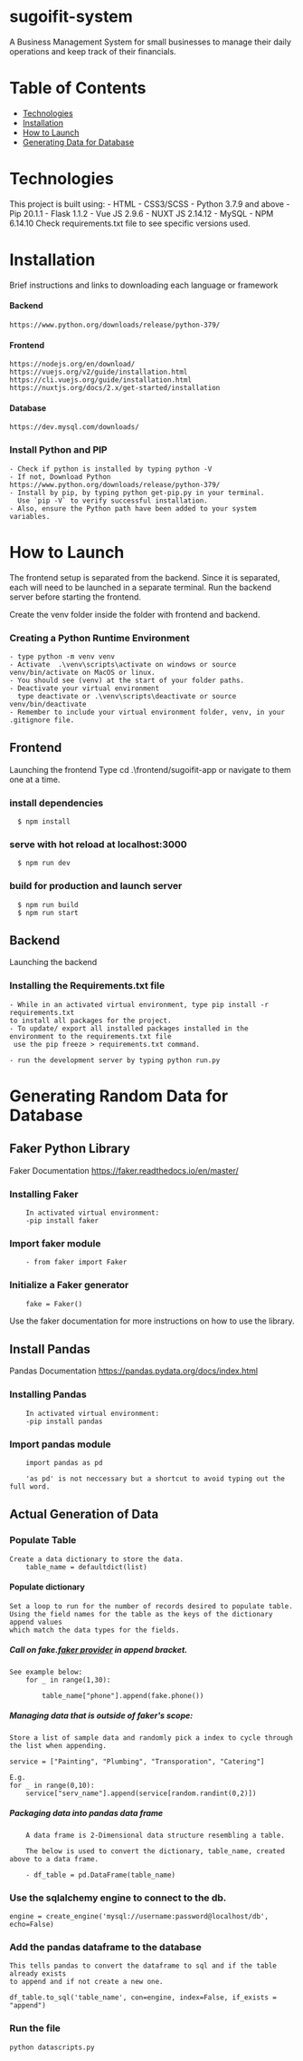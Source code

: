 # sugoifit-system

A Business Management System for small businesses to manage their 
daily operations and keep track of their financials. 

# Table of Contents 
    
- [Technologies](#technologies)
- [Installation](#installation)
- [How to Launch](#how-to-launch)
- [Generating Data for Database](#generating-data-for-database)


# Technologies
This project is built using: 
    - HTML 
    - CSS3/SCSS
    - Python 3.7.9 and above
    - Pip 20.1.1
    - Flask 1.1.2
    - Vue JS 2.9.6
    - NUXT JS 2.14.12
    - MySQL 
    - NPM 6.14.10
   Check requirements.txt file to see specific versions used. 

# Installation 
Brief instructions and links to downloading each language or framework

#### Backend
    https://www.python.org/downloads/release/python-379/

#### Frontend
    https://nodejs.org/en/download/
    https://vuejs.org/v2/guide/installation.html
    https://cli.vuejs.org/guide/installation.html
    https://nuxtjs.org/docs/2.x/get-started/installation

#### Database
    https://dev.mysql.com/downloads/


### Install Python and PIP
    - Check if python is installed by typing python -V
    - If not, Download Python https://www.python.org/downloads/release/python-379/
    - Install by pip, by typing python get-pip.py in your terminal. 
      Use `pip -V` to verify successful installation. 
    - Also, ensure the Python path have been added to your system variables.

# How to Launch

The frontend setup is separated from the backend. Since it is separated, each will need to be launched in a separate terminal. Run the backend server before starting the frontend.


Create the venv folder inside the folder with frontend and backend.

### Creating a Python Runtime Environment
    - type python -m venv venv 
    - Activate  .\venv\scripts\activate on windows or source venv/bin/activate on MacOS or linux.
    - You should see (venv) at the start of your folder paths.
    - Deactivate your virtual environment 
      type deactivate or .\venv\scripts\deactivate or source venv/bin/deactivate
    - Remember to include your virtual environment folder, venv, in your .gitignore file.
    

## Frontend
Launching the frontend 
  Type cd .\frontend/sugoifit-app or navigate to them one at a time. 
  
  ### install dependencies
      $ npm install

  ### serve with hot reload at localhost:3000
      $ npm run dev

  ### build for production and launch server
      $ npm run build
      $ npm run start

## Backend
Launching the backend
### Installing the Requirements.txt file 
    - While in an activated virtual environment, type pip install -r requirements.txt
    to install all packages for the project. 
    - To update/ export all installed packages installed in the environment to the requirements.txt file
     use the pip freeze > requirements.txt command.
     
    - run the development server by typing python run.py



# Generating Random Data for Database

## Faker Python Library
Faker Documentation
  https://faker.readthedocs.io/en/master/

### Installing Faker 
        In activated virtual environment:
        -pip install faker 

### Import faker module
        - from faker import Faker

### Initialize a Faker generator
        fake = Faker()

Use the faker documentation for more instructions on how to use the library. 

## Install Pandas 
Pandas Documentation 
    https://pandas.pydata.org/docs/index.html

### Installing Pandas
        In activated virtual environment:
        -pip install pandas

### Import pandas module
        
        import pandas as pd 

        'as pd' is not neccessary but a shortcut to avoid typing out the full word. 


## Actual Generation of Data

### Populate Table

    Create a data dictionary to store the data. 
        table_name = defaultdict(list)


#### Populate dictionary 
    Set a loop to run for the number of records desired to populate table.
    Using the field names for the table as the keys of the dictionary append values 
    which match the data types for the fields. 

##### Call on fake.[faker provider]() in append bracket. 
    See example below:
        for _ in range(1,30):
    
            table_name["phone"].append(fake.phone())

##### Managing data that is outside of faker's scope: 

    Store a list of sample data and randomly pick a index to cycle through the list when appending. 

    service = ["Painting", "Plumbing", "Transporation", "Catering"]
     
    E.g.
    for _ in range(0,10):
        service["serv_name"].append(service[random.randint(0,2)])

##### Packaging data into pandas data frame
        A data frame is 2-Dimensional data structure resembling a table. 

        The below is used to convert the dictionary, table_name, created above to a data frame. 

        - df_table = pd.DataFrame(table_name)


### Use the sqlalchemy engine to connect to the db. 
    engine = create_engine('mysql://username:password@localhost/db', echo=False)

### Add the pandas dataframe to the database
    This tells pandas to convert the dataframe to sql and if the table already exists
    to append and if not create a new one. 

    df_table.to_sql('table_name', con=engine, index=False, if_exists = "append")

### Run the file 

    python datascripts.py


